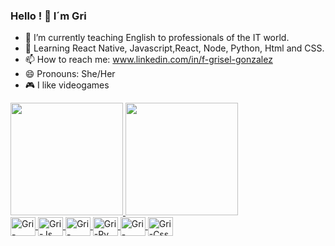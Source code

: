 ### Hello ! 👋 I´m Gri 

- 🔭 I’m currently teaching English to professionals of the IT world.
- 🌱 Learning React Native, Javascript,React, Node, Python, Html and CSS. 
- 📫 How to reach me: www.linkedin.com/in/f-grisel-gonzalez
- 😄 Pronouns: She/Her
- 🎮 I like videogames
 <div> 
    <a href="https://github.com/Grisel86">
    <img height= "180em" src="https://github-readme-stats.vercel.app/api?username=Grisel86&show_icons=true&theme=ocean_dark"/>
    <img height= "180em" src="https://github-readme-stats.vercel.app/api/top-langs/?username=grisel86&layout=compact&langs_count=16&theme=ocean_dark"/>
    </div>
  <div>
    <img align= "center" alt="Gri-React" height="30" width="40" src="https://cdn.jsdelivr.net/gh/devicons/devicon/icons/react/react-original.svg">
    <img align= "center" alt="Gri-Js" height="30" width="40" src="https://cdn.jsdelivr.net/gh/devicons/devicon/icons/javascript/javascript-original.svg">
    <img align= "center" alt="Gri-Node" height="30" width="40" src= "https://cdn.jsdelivr.net/gh/devicons/devicon/icons/nodejs/nodejs-original-wordmark.svg">
    <img align= "center" alt="Gri-Py" height="30" width="40" src="https://cdn.jsdelivr.net/gh/devicons/devicon/icons/python/python-original.svg">
    <img align= "center" alt="Gri-Html" height="30" width="40" src="https://cdn.jsdelivr.net/gh/devicons/devicon/icons/html5/html5-original.svg">
    <img align= "center" alt="Gri-Css" height="30" width="40" src="https://cdn.jsdelivr.net/gh/devicons/devicon/icons/css3/css3-plain.svg">
  </div>
